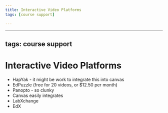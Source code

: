 ```yaml
---
title: Interactive Video Platforms
tags: [course support]

---
```


---
tags: course support
---

# Interactive Video Platforms

* HapYak - it might be work to integrate this into canvas
* EdPuzzle (free for 20 videos, or $12.50 per month)
* Panopto - so clunky
* Canvas easily integrates
* LabXchange
* EdX
